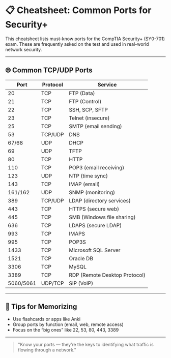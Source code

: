 # 📋 Cheatsheet: Common Ports for Security+

This cheatsheet lists must-know ports for the CompTIA Security+ (SY0-701) exam. These are frequently asked on the test and used in real-world network security.

---

## 🌐 Common TCP/UDP Ports

| Port | Protocol | Service |
|------|----------|---------|
| 20 | TCP | FTP (Data) |
| 21 | TCP | FTP (Control) |
| 22 | TCP | SSH, SCP, SFTP |
| 23 | TCP | Telnet (insecure) |
| 25 | TCP | SMTP (email sending) |
| 53 | TCP/UDP | DNS |
| 67/68 | UDP | DHCP |
| 69 | UDP | TFTP |
| 80 | TCP | HTTP |
| 110 | TCP | POP3 (email receiving) |
| 123 | UDP | NTP (time sync) |
| 143 | TCP | IMAP (email) |
| 161/162 | UDP | SNMP (monitoring) |
| 389 | TCP/UDP | LDAP (directory services) |
| 443 | TCP | HTTPS (secure web) |
| 445 | TCP | SMB (Windows file sharing) |
| 636 | TCP | LDAPS (secure LDAP) |
| 993 | TCP | IMAPS |
| 995 | TCP | POP3S |
| 1433 | TCP | Microsoft SQL Server |
| 1521 | TCP | Oracle DB |
| 3306 | TCP | MySQL |
| 3389 | TCP | RDP (Remote Desktop Protocol) |
| 5060/5061 | UDP/TCP | SIP (VoIP) |

---

## 🧠 Tips for Memorizing
- Use flashcards or apps like Anki
- Group ports by function (email, web, remote access)
- Focus on the “big ones” like 22, 53, 80, 443, 3389

---

> "Know your ports — they’re the keys to identifying what traffic is flowing through a network."

